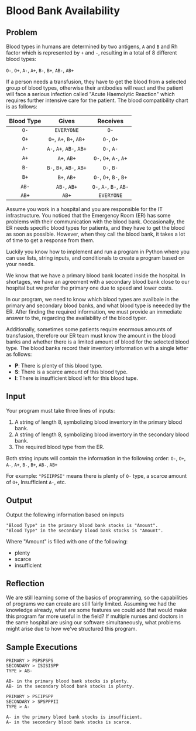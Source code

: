 # Blood Bank Availability

## Problem

Blood types in humans are determined by two antigens, `A` and `B` and Rh factor which is represented by `+` and `-`, resulting in a total of 8 different blood types:

`O-`, `O+`, `A-`, `A+`, `B-`, `B+`, `AB-`, `AB+`

If a person needs a transfusion, they have to get the blood from a selected group of blood types, otherwise their antibodies will react and the patient will face a serious infection called "Acute Haemolytic Reaction" which requires further intensive care for the patient. The blood compatibility chart is as follows:

| Blood Type | Gives | Receives |
|:----------:|:-----:|:--------:|
| `O-` | `EVERYONE` | `O-`|
| `O+` | `O+`, `A+`, `B+`, `AB+` | `O-`, `O+` |
| `A-` | `A-`, `A+`, `AB-`, `AB+` | `O-`, `A-` |
| `A+` | `A+`, `AB+` | `O-`, `O+`, `A-`, `A+` |
| `B-` | `B-`, `B+`, `AB-`, `AB+` | `O-`, `B-` |
| `B+` | `B+`, `AB+` | `O-`, `O+`, `B-`, `B+` |
| `AB-` | `AB-`, `AB+` | `O-`, `A-`, `B-`, `AB-` |
| `AB+` | `AB+` | `EVERYONE` |

Assume you work in a hospital and you are responsible for the IT infrastructure. You noticed that the Emergency Room (ER) has some problems with their communication with the blood bank. Occasionally, the ER needs specific blood types for patients, and they have to get the blood as soon as possible. However, when they call the blood bank, it takes a lot of time to get a response from them.

Luckily you know how to implement and run a program in Python where you can use lists, string inputs, and conditionals to create a program based on your needs.

We know that we have a primary blood bank located inside the hospital. In shortages, we have an agreement with a secondary blood bank close to our hospital but we prefer the primary one due to speed and lower costs.

In our program, we need to know which blood types are availbale in the primary and secondary blood banks, and what blood type is neeeded by the ER. After finding the required information, we must provide an immediate answer to the, regarding the availability of the blood typer.

Additionally, sometimes some patients require enormous amounts of transfusion, therefore our ER team must know the amount in the blood banks and whether there is a limited amount of blood for the selected blood type. The blood banks record their inventory information with a single letter as follows:
- **P**: There is plenty of this blood type.
- **S**: There is a scarce amount of this blood type.
- **I**: There is insufficient blood left for this blood tupe.

## Input

Your program must take three lines of inputs:
1. A string of length 8, symbolizing blood inventory in the primary blood bank.
2. A string of length 8, symbolizing blood inventory in the secondary blood bank.
3. The required blood type from the ER.

Both string inputs will contain the information in the following order: `O-`, `O+`, `A-`, `A+`, `B-`, `B+`, `AB-`, `AB+`

For example: `"PSIIPPSI"` means there is plenty of `O-` type, a scarce amount of `O+`, Insufficient `A-`, etc.

## Output

Output the following information based on inputs

~~~
"Blood Type" in the primary blood bank stocks is "Amount".
"Blood Type" in the secondary blood bank stocks is "Amount".
~~~

Where "Amount" is filled with one of the following:
- plenty
- scarce
- insufficient

## Reflection

We are still learning some of the basics of programming, so the capabilities of programs we can create are still fairly limited. Assuming we had the knowledge already, what are some features we could add that would make this program far more useful in the field? If multiple nurses and doctors in the same hospital are using our software simultaneously, what problems might arise due to how we've structured this program.

## Sample Executions

~~~
PRIMARY > PSPSPSPS
SECONDARY > ISISISPP
TYPE > AB-
~~~

~~~
AB- in the primary blood bank stocks is plenty.
AB- in the secondary blood bank stocks is plenty.
~~~


~~~
PRIMARY > PSIIPSPP
SECONDARY > SPSPPPII
TYPE > A-
~~~

~~~
A- in the primary blood bank stocks is insufficient.
A- in the secondary blood bank stocks is scarce.
~~~